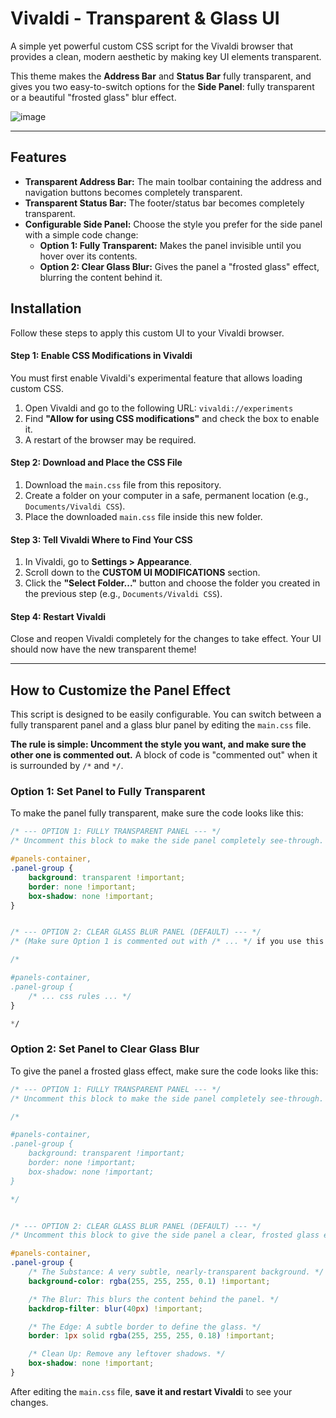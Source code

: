 
# Vivaldi - Transparent & Glass UI

A simple yet powerful custom CSS script for the Vivaldi browser that provides a clean, modern aesthetic by making key UI elements transparent.

This theme makes the **Address Bar** and **Status Bar** fully transparent, and gives you two easy-to-switch options for the **Side Panel**: fully transparent or a beautiful "frosted glass" blur effect.


![image](https://github.com/user-attachments/assets/24c7c7fb-e4db-45f1-8496-464e961a8be5)


---

## Features

- **Transparent Address Bar:** The main toolbar containing the address and navigation buttons becomes completely transparent.
- **Transparent Status Bar:** The footer/status bar becomes completely transparent.
- **Configurable Side Panel:** Choose the style you prefer for the side panel with a simple code change:
    - **Option 1: Fully Transparent:** Makes the panel invisible until you hover over its contents.
    - **Option 2: Clear Glass Blur:** Gives the panel a "frosted glass" effect, blurring the content behind it.

## Installation

Follow these steps to apply this custom UI to your Vivaldi browser.

#### Step 1: Enable CSS Modifications in Vivaldi

You must first enable Vivaldi's experimental feature that allows loading custom CSS.

1.  Open Vivaldi and go to the following URL: `vivaldi://experiments`
2.  Find **"Allow for using CSS modifications"** and check the box to enable it.
3.  A restart of the browser may be required.



#### Step 2: Download and Place the CSS File

1.  Download the `main.css` file from this repository.
2.  Create a folder on your computer in a safe, permanent location (e.g., `Documents/Vivaldi CSS`).
3.  Place the downloaded `main.css` file inside this new folder.

#### Step 3: Tell Vivaldi Where to Find Your CSS

1.  In Vivaldi, go to **Settings > Appearance**.
2.  Scroll down to the **CUSTOM UI MODIFICATIONS** section.
3.  Click the **"Select Folder..."** button and choose the folder you created in the previous step (e.g., `Documents/Vivaldi CSS`).



#### Step 4: Restart Vivaldi

Close and reopen Vivaldi completely for the changes to take effect. Your UI should now have the new transparent theme!

---

## How to Customize the Panel Effect

This script is designed to be easily configurable. You can switch between a fully transparent panel and a glass blur panel by editing the `main.css` file.

**The rule is simple: Uncomment the style you want, and make sure the other one is commented out.** A block of code is "commented out" when it is surrounded by `/*` and `*/`.

### Option 1: Set Panel to Fully Transparent

To make the panel fully transparent, make sure the code looks like this:

```css
/* --- OPTION 1: FULLY TRANSPARENT PANEL --- */
/* Uncomment this block to make the side panel completely see-through. */

#panels-container,
.panel-group {
    background: transparent !important;
    border: none !important;
    box-shadow: none !important;
}


/* --- OPTION 2: CLEAR GLASS BLUR PANEL (DEFAULT) --- */
/* (Make sure Option 1 is commented out with /* ... */ if you use this one). */

/*

#panels-container,
.panel-group {
    /* ... css rules ... */
}

*/
```

### Option 2: Set Panel to Clear Glass Blur

To give the panel a frosted glass effect, make sure the code looks like this:

```css
/* --- OPTION 1: FULLY TRANSPARENT PANEL --- */
/* Uncomment this block to make the side panel completely see-through. */

/*

#panels-container,
.panel-group {
    background: transparent !important;
    border: none !important;
    box-shadow: none !important;
}

*/


/* --- OPTION 2: CLEAR GLASS BLUR PANEL (DEFAULT) --- */
/* Uncomment this block to give the side panel a clear, frosted glass effect. */

#panels-container,
.panel-group {
    /* The Substance: A very subtle, nearly-transparent background. */
    background-color: rgba(255, 255, 255, 0.1) !important;

    /* The Blur: This blurs the content behind the panel. */
    backdrop-filter: blur(40px) !important;

    /* The Edge: A subtle border to define the glass. */
    border: 1px solid rgba(255, 255, 255, 0.18) !important;

    /* Clean Up: Remove any leftover shadows. */
    box-shadow: none !important;
}
```

After editing the `main.css` file, **save it and restart Vivaldi** to see your changes.
